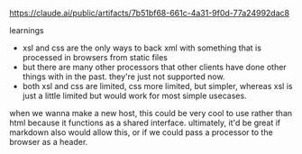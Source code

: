 https://claude.ai/public/artifacts/7b51bf68-661c-4a31-9f0d-77a24992dac8

learnings

- xsl and css are the only ways to back xml with something that is processed in browsers from static files
- but there are many other processors that other clients have done other things with in the past. they're just not supported now.
- both xsl and css are limited, css more limited, but simpler, whereas xsl is just a little limited but would work for most simple usecases.

when we wanna make a new host, this could be very cool to use rather than html because it functions as a shared interface. ultimately, it'd be great if markdown also would allow this, or if we could pass a processor to the browser as a header.
